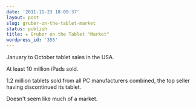 ```yaml
---
date: '2011-11-23 18:09:37'
layout: post
slug: gruber-on-the-tablet-market
status: publish
title: ★ Gruber on the Tablet "Market"
wordpress_id: '355'
---
```



January to October tablet sales in the USA.

At least 10 million iPads sold.

1.2 million tablets sold from all PC manufacturers combined, the top seller having discontinued its tablet.

Doesn't seem like much of a market.


